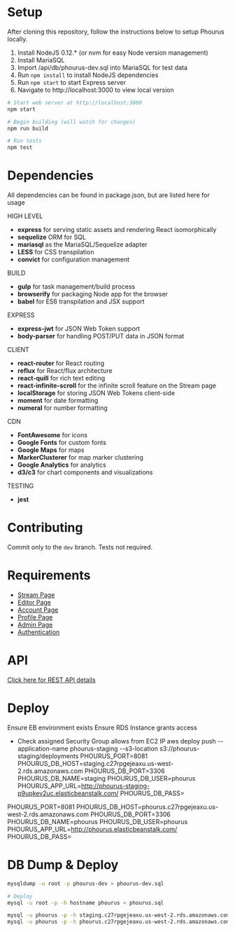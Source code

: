 # Setup
After cloning this repository, follow the instructions below to setup Phourus locally.

1. Install NodeJS 0.12.* (or nvm for easy Node version management)
2. Install MariaSQL
3. Import /api/db/phourus-dev.sql into MariaSQL for test data
4. Run `npm install` to install NodeJS dependencies
5. Run `npm start` to start Express server
6. Navigate to http://localhost:3000 to view local version

```bash
# Start web server at http://localhost:3000
npm start

# Begin building (will watch for changes)
npm run build

# Run tests
npm test
```

# Dependencies
All dependencies can be found in package.json, but are listed here for usage

HIGH LEVEL
- **express** for serving static assets and rendering React isomorphically
- **sequelize** ORM for SQL
- **mariasql** as the MariaSQL/Sequelize adapter
- **LESS** for CSS transpilation
- **convict** for configuration management

BUILD
- **gulp** for task management/build process
- **browserify** for packaging Node app for the browser
- **babel** for ES6 transpilation and JSX support

EXPRESS
- **express-jwt** for JSON Web Token support
- **body-parser** for handling POST/PUT data in JSON format

CLIENT
- **react-router** for React routing
- **reflux** for React/flux architecture
- **react-quill** for rich text editing
- **react-infinite-scroll** for the infinite scroll feature on the Stream page
- **localStorage** for storing JSON Web Tokens client-side
- **moment** for date formatting
- **numeral** for number formatting

CDN
- **FontAwesome** for icons
- **Google Fonts** for custom fonts
- **Google Maps** for maps
- **MarkerClusterer** for map marker clustering
- **Google Analytics** for analytics
- **d3/c3** for chart components and visualizations

TESTING
- **jest**

# Contributing
Commit only to the `dev` branch. Tests not required.

# Requirements
- [Stream Page](/docs/requirements/stream.md)
- [Editor Page](/docs/requirements/editor.md)
- [Account Page](/docs/requirements/account.md)
- [Profile Page](/docs/requirements/profile.md)
- [Admin Page](/docs/requirements/admin.md)
- [Authentication](/docs/requirements/authentication.md)

# API
[Click here for REST API details](/docs/api.md)

# Deploy
Ensure EB environment exists
Ensure RDS Instance grants access
- Check assigned Security Group allows from EC2 IP
aws deploy push --application-name phourus-staging --s3-location s3://phourus-staging/deployments
PHOURUS_PORT=8081 PHOURUS_DB_HOST=staging.c27rpgejeaxu.us-west-2.rds.amazonaws.com PHOURUS_DB_PORT=3306 PHOURUS_DB_NAME=staging PHOURUS_DB_USER=phourus PHOURUS_APP_URL=http://phourus-staging-p9upkev2uc.elasticbeanstalk.com/ PHOURUS_DB_PASS=

PHOURUS_PORT=8081 PHOURUS_DB_HOST=phourus.c27rpgejeaxu.us-west-2.rds.amazonaws.com PHOURUS_DB_PORT=3306 PHOURUS_DB_NAME=phourus PHOURUS_DB_USER=phourus PHOURUS_APP_URL=http://phourus.elasticbeanstalk.com/ PHOURUS_DB_PASS=

# DB Dump & Deploy
```bash
mysqldump -u root -p phourus-dev > phourus-dev.sql

# Deploy
mysql -u root -p -h hostname phourus < phourus.sql

mysql -u phourus -p -h staging.c27rpgejeaxu.us-west-2.rds.amazonaws.com staging < phourus-dev.sql
mysql -u phourus -p -h phourus.c27rpgejeaxu.us-west-2.rds.amazonaws.com phourus < phourus-dev.sql
```
